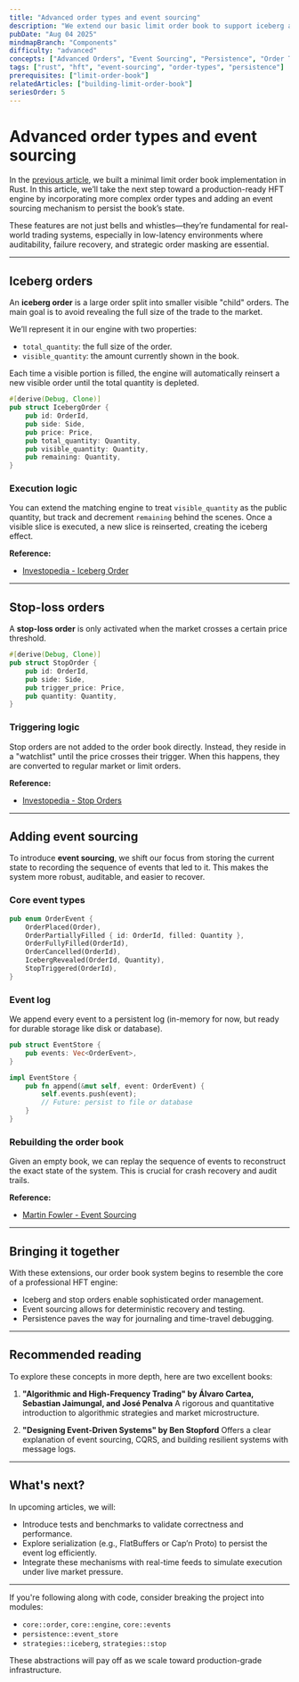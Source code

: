 ```yaml
---
title: "Advanced order types and event sourcing"
description: "We extend our basic limit order book to support iceberg and stop-loss orders, and begin designing persistence via event sourcing to prepare the system for production-grade use."
pubDate: "Aug 04 2025"
mindmapBranch: "Components"
difficulty: "advanced"
concepts: ["Advanced Orders", "Event Sourcing", "Persistence", "Order Types"]
tags: ["rust", "hft", "event-sourcing", "order-types", "persistence"]
prerequisites: ["limit-order-book"]
relatedArticles: ["building-limit-order-book"]
seriesOrder: 5
---
```


# Advanced order types and event sourcing

In the [previous article](/blog/limit-order-book/), we built a minimal limit order book implementation in Rust. In this article, we’ll take the next step toward a production-ready HFT engine by incorporating more complex order types and adding an event sourcing mechanism to persist the book’s state.

These features are not just bells and whistles—they’re fundamental for real-world trading systems, especially in low-latency environments where auditability, failure recovery, and strategic order masking are essential.

---

## Iceberg orders

An **iceberg order** is a large order split into smaller visible "child" orders. The main goal is to avoid revealing the full size of the trade to the market.

We’ll represent it in our engine with two properties:

* `total_quantity`: the full size of the order.
* `visible_quantity`: the amount currently shown in the book.

Each time a visible portion is filled, the engine will automatically reinsert a new visible order until the total quantity is depleted.

```rust
#[derive(Debug, Clone)]
pub struct IcebergOrder {
    pub id: OrderId,
    pub side: Side,
    pub price: Price,
    pub total_quantity: Quantity,
    pub visible_quantity: Quantity,
    pub remaining: Quantity,
}
```

### Execution logic

You can extend the matching engine to treat `visible_quantity` as the public quantity, but track and decrement `remaining` behind the scenes. Once a visible slice is executed, a new slice is reinserted, creating the iceberg effect.

**Reference:**

* [Investopedia - Iceberg Order](https://www.investopedia.com/terms/i/icebergorder.asp)

---

## Stop-loss orders

A **stop-loss order** is only activated when the market crosses a certain price threshold.

```rust
#[derive(Debug, Clone)]
pub struct StopOrder {
    pub id: OrderId,
    pub side: Side,
    pub trigger_price: Price,
    pub quantity: Quantity,
}
```

### Triggering logic

Stop orders are not added to the order book directly. Instead, they reside in a "watchlist" until the price crosses their trigger. When this happens, they are converted to regular market or limit orders.

**Reference:**

* [Investopedia - Stop Orders](https://www.investopedia.com/terms/s/stoporder.asp)

---

## Adding event sourcing

To introduce **event sourcing**, we shift our focus from storing the current state to recording the sequence of events that led to it. This makes the system more robust, auditable, and easier to recover.

### Core event types

```rust
pub enum OrderEvent {
    OrderPlaced(Order),
    OrderPartiallyFilled { id: OrderId, filled: Quantity },
    OrderFullyFilled(OrderId),
    OrderCancelled(OrderId),
    IcebergRevealed(OrderId, Quantity),
    StopTriggered(OrderId),
}
```

### Event log

We append every event to a persistent log (in-memory for now, but ready for durable storage like disk or database).

```rust
pub struct EventStore {
    pub events: Vec<OrderEvent>,
}

impl EventStore {
    pub fn append(&mut self, event: OrderEvent) {
        self.events.push(event);
        // Future: persist to file or database
    }
}
```

### Rebuilding the order book

Given an empty book, we can replay the sequence of events to reconstruct the exact state of the system. This is crucial for crash recovery and audit trails.

**Reference:**

* [Martin Fowler - Event Sourcing](https://martinfowler.com/eaaDev/EventSourcing.html)

---

## Bringing it together

With these extensions, our order book system begins to resemble the core of a professional HFT engine:

* Iceberg and stop orders enable sophisticated order management.
* Event sourcing allows for deterministic recovery and testing.
* Persistence paves the way for journaling and time-travel debugging.

---

## Recommended reading

To explore these concepts in more depth, here are two excellent books:

1. **"Algorithmic and High-Frequency Trading" by Álvaro Cartea, Sebastian Jaimungal, and José Penalva**
   A rigorous and quantitative introduction to algorithmic strategies and market microstructure.

2. **"Designing Event-Driven Systems" by Ben Stopford**
   Offers a clear explanation of event sourcing, CQRS, and building resilient systems with message logs.

---

## What's next?

In upcoming articles, we will:

* Introduce tests and benchmarks to validate correctness and performance.
* Explore serialization (e.g., FlatBuffers or Cap’n Proto) to persist the event log efficiently.
* Integrate these mechanisms with real-time feeds to simulate execution under live market pressure.

---

If you're following along with code, consider breaking the project into modules:

* `core::order`, `core::engine`, `core::events`
* `persistence::event_store`
* `strategies::iceberg`, `strategies::stop`

These abstractions will pay off as we scale toward production-grade infrastructure.
